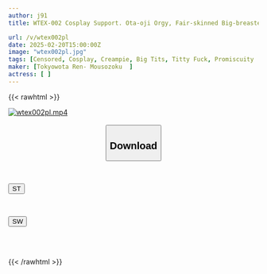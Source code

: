 ```yaml
---
author: j91
title: WTEX-002 Cosplay Support. Ota-oji Orgy, Fair-skinned Big-breasted Cosplayer Mikuru Is Trained To Understand By 1000 Knocks On Her Uterus Without A Condom And To Cum Inside Her Repeatedly

url: /v/wtex002pl
date: 2025-02-20T15:00:00Z
image: "wtex002pl.jpg"
tags: [Censored, Cosplay, Creampie, Big Tits, Titty Fuck, Promiscuity	]
maker: [Tokyowota Ren- Mousozoku  ]
actress: [ ]
---
```



{{< rawhtml >}}

<div class="video" data-videoid="BqQD33wGdkTyb8y">
    <a href="javascript:;">
        <img src="/v/wtex002pl/wtex002pl.jpg" width="WIDTH" height="HEIGHT" alt="wtex002pl.mp4" loading="lazy">
    </a>
</div>

<script type="text/javascript" src="https://j91.asia/asset/on-demand-st.js"></script>

<br>
  <link rel="stylesheet" href="https://j91.asia/asset/bs5.css">
  
  <center>
  <button class="btn btn-primary" type="button" data-bs-toggle="collapse" data-bs-target=".multi-collapse" aria-expanded="false" aria-controls="multiCollapseExample1 multiCollapseExample2"><h2>Download</h2></button></center>
</p>
<div class="row">
  <div class="col">
    <div class="collapse multi-collapse" id="multiCollapseExample1">
      <div class="card card-body">
	      	      <br>
<div class="buttons">  
<p><a href="/v/wtex002pl/st.html" target="_blank"><button class="btn-hover color-3"><i class="fa fa-download"></i> ST</button></a></p></div>
    </div>
  </div>
</div>
  <div class="col">
    <div class="collapse multi-collapse" id="multiCollapseExample2">
      <div class="card card-body">
	      <br>
<div class="buttons">
<p><a href="/v/wtex002pl/sw.html" target="_blank"><button class="btn-hover color-2"><i class="fa fa-download"></i> SW</button></a></p></div>
<br><br>
      </div>
    </div>
  </div>
</div>

{{< /rawhtml >}}